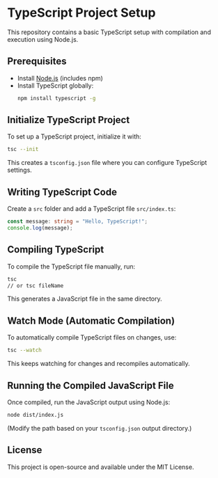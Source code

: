 # TypeScript Project Setup

This repository contains a basic TypeScript setup with compilation and execution using Node.js.

## Prerequisites
- Install [Node.js](https://nodejs.org/) (includes npm)
- Install TypeScript globally:
  ```sh
  npm install typescript -g
  ```

## Initialize TypeScript Project
To set up a TypeScript project, initialize it with:
```sh
tsc --init
```
This creates a `tsconfig.json` file where you can configure TypeScript settings.

## Writing TypeScript Code
Create a `src` folder and add a TypeScript file `src/index.ts`:
```ts
const message: string = "Hello, TypeScript!";
console.log(message);
```

## Compiling TypeScript
To compile the TypeScript file manually, run:
```sh
tsc
// or tsc fileName
```
This generates a JavaScript file in the same directory.

## Watch Mode (Automatic Compilation)
To automatically compile TypeScript files on changes, use:
```sh
tsc --watch
```
This keeps watching for changes and recompiles automatically.

## Running the Compiled JavaScript File
Once compiled, run the JavaScript output using Node.js:
```sh
node dist/index.js
```
(Modify the path based on your `tsconfig.json` output directory.)

## License
This project is open-source and available under the MIT License.

